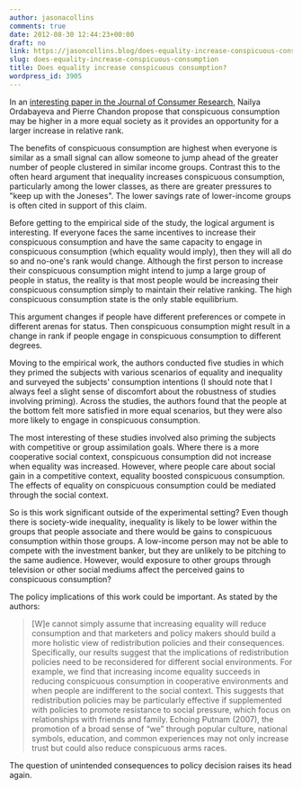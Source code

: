 ```yaml
---
author: jasonacollins
comments: true
date: 2012-08-30 12:44:23+00:00
draft: no
link: https://jasoncollins.blog/does-equality-increase-conspicuous-consumption/
slug: does-equality-increase-conspicuous-consumption
title: Does equality increase conspicuous consumption?
wordpress_id: 3905
---
```


In an [interesting paper in the Journal of Consumer Research](http://www.jstor.org/stable/10.1086/658165), Nailya Ordabayeva and Pierre Chandon propose that conspicuous consumption may be higher in a more equal society as it provides an opportunity for a larger increase in relative rank.

The benefits of conspicuous consumption are highest when everyone is similar as a small signal can allow someone to jump ahead of the greater number of people clustered in similar income groups. Contrast this to the often heard argument that inequality increases conspicuous consumption, particularly among the lower classes, as there are greater pressures to "keep up with the Joneses". The lower savings rate of lower-income groups is often cited in support of this claim.

Before getting to the empirical side of the study, the logical argument is interesting. If everyone faces the same incentives to increase their conspicuous consumption and have the same capacity to engage in conspicuous consumption (which equality would imply), then they will all do so and no-one's rank would change. Although the first person to increase their conspicuous consumption might intend to jump a large group of people in status, the reality is that most people would be increasing their conspicuous consumption simply to maintain their relative ranking. The high conspicuous consumption state is the only stable equilibrium.

This argument changes if people have different preferences or compete in different arenas for status. Then conspicuous consumption might result in a change in rank if people engage in conspicuous consumption to different degrees.

Moving to the empirical work, the authors conducted five studies in which they primed the subjects with various scenarios of equality and inequality and surveyed the subjects' consumption intentions (I should note that I always feel a slight sense of discomfort about the robustness of studies involving priming). Across the studies, the authors found that the people at the bottom felt more satisfied in more equal scenarios, but they were also more likely to engage in conspicuous consumption.

The most interesting of these studies involved also priming the subjects with competitive or group assimilation goals. Where there is a more cooperative social context, conspicuous consumption did not increase when equality was increased. However, where people care about social gain in a competitive context, equality boosted conspicuous consumption. The effects of equality on conspicuous consumption could be mediated through the social context.

So is this work significant outside of the experimental setting? Even though there is society-wide inequality, inequality is likely to be lower within the groups that people associate and there would be gains to conspicuous consumption within those groups. A low-income person may not be able to compete with the investment banker, but they are unlikely to be pitching to the same audience. However, would exposure to other groups through television or other social mediums affect the perceived gains to conspicuous consumption?

The policy implications of this work could be important. As stated by the authors:


<blockquote>[W]e cannot simply assume that increasing equality will reduce consumption and that marketers and policy makers should build a more holistic view of redistribution policies and their consequences. Specifically, our results suggest that the implications of redistribution policies need to be reconsidered for different social environments. For example, we find that increasing income equality succeeds in reducing conspicuous consumption in cooperative environments and when people are indifferent to the social context. This suggests that redistribution policies may be particularly effective if supplemented with policies to promote resistance to social pressure, which focus on relationships with friends and family. Echoing Putnam (2007), the promotion of a broad sense of “we” through popular culture, national symbols, education, and common experiences may not only increase trust but could also reduce conspicuous arms races.</blockquote>


The question of unintended consequences to policy decision raises its head again.
